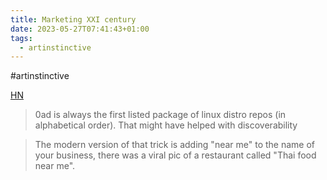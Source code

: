 ```yaml
---
title: Marketing XXI century
date: 2023-05-27T07:41:43+01:00
tags:
  - artinstinctive
---
```

\#artinstinctive

[HN](https://news.ycombinator.com/item?id=36089414)

> 0ad is always the first listed package of linux distro repos (in alphabetical order). That might have helped with discoverability

> The modern version of that trick is adding "near me" to the name of your business, there was a viral pic of a restaurant called "Thai food near me".
